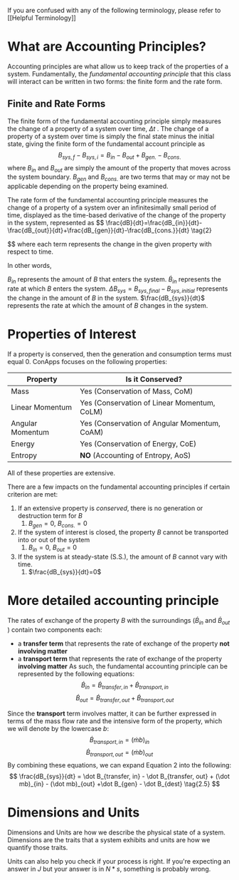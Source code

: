 If you are confused with any of the following terminology, please refer to [[Helpful Terminology]]
# What are Accounting Principles?
Accounting principles are what allow us to keep track of the properties of a system. Fundamentally, the *fundamental accounting principle* that this class will interact can be written in two forms: the finite form and the rate form. 
## Finite and Rate Forms
The finite form of the fundamental accounting principle simply measures the change of a property of a system over time, $\Delta t$ . The change of a property of a system over time is simply the final state minus the initial state, giving the finite form of the fundamental account principle as $$B_{sys,f}-B_{sys,i}=B_{in}-B_{out}+B_{gen.}-B_{cons.} \tag{1} $$where $B_{in}$ and $B_{out}$ are simply the amount of the property that moves across the system boundary. $B_{gen}$ and $B_{cons.}$ are two terms that may or may not be applicable depending on the property being examined.

The rate form of the fundamental accounting principle measures the change of a property of a system over an infinitesimally small period of time, displayed as the time-based derivative of the change of the property in the system, represented as 
$$
\frac{dB}{dt}=\frac{dB_{in}}{dt}-\frac{dB_{out}}{dt}+\frac{dB_{gen}}{dt}-\frac{dB_{cons.}}{dt} \tag{2}

$$
where each term represents the change in the given property with respect to time.

In other words,

$B_{in}$ represents the amount of *B* that enters the system.
$\dot B_{in}$ represents the rate at which *B* enters the system.
$\Delta B_{sys} = B_{sys, final}-B_{sys, initial}$ represents the change in the amount of *B* in the system.
$\frac{dB_{sys}}{dt}$ represents the rate at which the amount of *B* changes in the system.

# Properties of Interest
If a property is conserved, then the generation and consumption terms must equal 0. ConApps focuses on the following properties:

| Property         | Is it Conserved?                             |
| ---------------- | -------------------------------------------- |
| Mass             | Yes (Conservation of Mass, CoM)              |
| Linear Momentum  | Yes (Conservation of Linear Momentum, CoLM)  |
| Angular Momentum | Yes (Conservation of Angular Momentum, CoAM) |
| Energy           | Yes (Conservation of Energy, CoE)            |
| Entropy          | **NO** (Accounting of Entropy, AoS)          |
All of these properties are extensive.

There are a few impacts on the fundamental accounting principles if certain criterion are met:
1. If an extensive property is *conserved*, there is no generation or destruction term for *B*
	1. $B_{gen}=0$, $B_{cons.}=0$ 
2. If the system of interest is closed, the property *B* cannot be transported into or out of the system
	1. $B_{in}=0$, $B_{out}=0$ 
3. If the system is at steady-state (S.S.), the amount of *B* cannot vary with time.
	1. $\frac{dB_{sys}}{dt}=0$

# More detailed accounting principle
The rates of exchange of the property *B* with the surroundings ($\dot B_{in}$ and $\dot B_{out}$ ) contain two components each:
* a **transfer term** that represents the rate of exchange of the property **not involving matter**
* a **transport term** that represents the rate of exchange of the property **involving matter**
As such, the fundamental accounting principle can be represented by the following equations:
$$
\dot B_{in} = \dot B_{transfer, in} + \dot B_{transport, in} \tag{2.1}
$$$$
\dot B_{out} = \dot B_{transfer, out} + \dot B_{transport, out} \tag{2.2}
$$

Since the **transport** term involves matter, it can be further expressed in terms of the mass flow rate and the intensive form of the property, which we will denote by the lowercase *b*:
$$\dot B_{transport, in} = (\dot mb)_{in} \tag{2.3}$$
$$\dot B_{transport, out} = (\dot mb)_{out} \tag{2.4}$$
By combining these equations, we can expand Equation 2 into the following:
$$
\frac{dB_{sys}}{dt} = \dot B_{transfer, in} - \dot B_{transfer, out} + (\dot mb)_{in} - (\dot mb)_{out} +\dot B_{gen} - \dot B_{dest} \tag{2.5}
$$
# Dimensions and Units
Dimensions and Units are how we describe the physical state of a system. Dimensions are the traits that a system exhibits and units are how we quantify those traits. 

Units can also help you check if your process is right. If you're expecting an answer in *J* but your answer is in $N*s$, something is probably wrong.